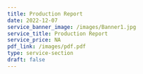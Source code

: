 ```yaml
---
title: Production Report
date: 2022-12-07
service_banner_image: /images/Banner1.jpg
service_title: Production Report
service_price: NA
pdf_link: /images/pdf.pdf
type: service-section
draft: false
---
```

